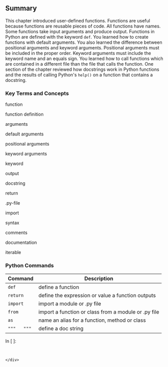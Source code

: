
## Summary
This chapter introduced user-defined functions. Functions are useful because functions are reusable pieces of code. All functions have names. Some functions take input arguments and produce output. Functions in Python are defined with the keyword ```def```.  You learned how to create functions with default arguments. You also learned the difference between positional arguments and keyword arguments. Positional arguments must be included in the proper order. Keyword arguments must include the keyword name and an equals sign.  You learned how to call functions which are contained in a different file than the file that calls the function.  One section of the chapter reviewed how docstrings work in Python functions and the results of calling Python's ```help()``` on a function that contains a docstring.
### Key Terms and Concepts
function

function definition

arguments

default arguments

positional arguments

keyword arguments

keyword

output

docstring

return

.py-file

import

syntax

comments

documentation

iterable
### Python Commands

| Command | Description |
| --- | --- |
| ```def``` | define a function |
| ```return``` | define the expression or value a function outputs |
| ```import``` | import a module or .py file |
| ```from``` | import a function or class from a module or .py file |
| ```as``` | name an alias for a function, method or class |
| ``` """   """ ``` | define a doc string |
<div class="cell border-box-sizing code_cell rendered">
<div class="input">
<div class="prompt input_prompt">In&nbsp;[&nbsp;]:</div>
<div class="inner_cell">
    <div class="input_area">
<div class=" highlight hl-ipython3"><pre><span></span> 
</pre></div>

    </div>
</div>
</div>

</div>
 

